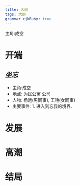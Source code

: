 ```yaml
---
title: 大纲
tags: 大纲
grammar_cjkRuby: true
---
```


主角:成空
# 开端

##  *坐忘*
* 主角:成空
* 地点:
   为民公寓
   公司
* 人物:
  杨远(男同事),
  王艳(女同事)
* 主要事件:
       1. 进入到忘我的境界.






# 发展


# 高潮



# 结局